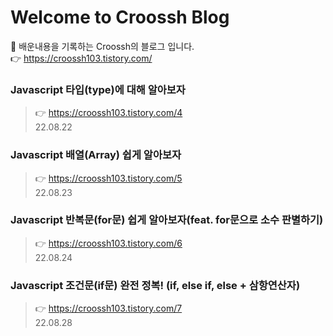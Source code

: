 # Welcome to Croossh Blog
🚀 배운내용을 기록하는 Croossh의 블로그 입니다.</br>
👉 https://croossh103.tistory.com/

### Javascript 타입(type)에 대해 알아보자
> 👉 https://croossh103.tistory.com/4</br>
22.08.22

### Javascript 배열(Array) 쉽게 알아보자
> 👉 https://croossh103.tistory.com/5</br>
22.08.23

### Javascript 반복문(for문) 쉽게 알아보자(feat. for문으로 소수 판별하기)
> 👉 https://croossh103.tistory.com/6</br>
22.08.24

### Javascript 조건문(if문) 완전 정복! (if, else if, else + 삼항연산자)
> 👉 https://croossh103.tistory.com/7</br>
22.08.28
